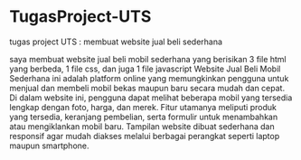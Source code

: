 # TugasProject-UTS
tugas project UTS : membuat website jual beli sederhana

saya membuat website jual beli mobil sederhana yang berisikan 3 file html yang berbeda, 1 file css, dan juga 1 file javascript
Website Jual Beli Mobil Sederhana ini adalah platform online yang memungkinkan pengguna untuk menjual dan membeli mobil bekas maupun baru secara mudah dan cepat.
Di dalam website ini, pengguna dapat melihat beberapa mobil yang tersedia lengkap dengan foto, harga, dan merek.
Fitur utamanya meliputi produk yang tersedia, keranjang pembelian, serta formulir untuk menambahkan atau mengiklankan mobil baru.
Tampilan website dibuat sederhana dan responsif agar mudah diakses melalui berbagai perangkat seperti laptop maupun smartphone.
